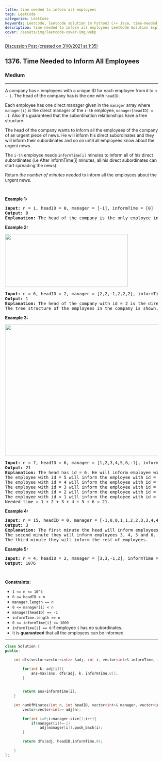 ```yaml
---
title: time needed to inform all employees
tags: LeetCode
categories: LeetCode
keywords: LeetCode, leetcode solution in Python3 C++ Java, time-needed-to-inform-all-employees solution
description: time needed to inform all employees LeetCode Solution Explained
cover: /assets/img/leetcode-cover-img.webp
---
```



[Discussion Post (created on 31/0/2021 at 1:35)](https://leetcode.com/problems/time-needed-to-inform-all-employees/discuss/1042488/DFS-C%2B%2B-Solution)  
<h2>1376. Time Needed to Inform All Employees</h2><h3>Medium</h3><hr><div><p>A company has <code>n</code> employees with a unique ID for each employee from <code>0</code> to <code>n - 1</code>. The head of the company has is the one with <code>headID</code>.</p>

<p>Each employee has one&nbsp;direct manager given in the <code>manager</code> array where <code>manager[i]</code> is the direct manager of the <code>i-th</code> employee,&nbsp;<code>manager[headID] = -1</code>. Also it's guaranteed that the subordination relationships have a tree structure.</p>

<p>The head of the company wants to inform all the employees of the company of an urgent piece of news. He will inform his direct subordinates and they will inform their subordinates and so on until all employees know about the urgent news.</p>

<p>The <code>i-th</code> employee needs <code>informTime[i]</code> minutes to inform all of his direct subordinates (i.e After informTime[i] minutes, all his direct subordinates can start spreading the news).</p>

<p>Return <em>the number of minutes</em> needed to inform all the employees about the urgent news.</p>

<p>&nbsp;</p>
<p><strong>Example 1:</strong></p>

<pre><strong>Input:</strong> n = 1, headID = 0, manager = [-1], informTime = [0]
<strong>Output:</strong> 0
<strong>Explanation:</strong> The head of the company is the only employee in the company.
</pre>

<p><strong>Example 2:</strong></p>
<img alt="" src="https://assets.leetcode.com/uploads/2020/02/27/graph.png" style="width: 404px; height: 174px;">
<pre><strong>Input:</strong> n = 6, headID = 2, manager = [2,2,-1,2,2,2], informTime = [0,0,1,0,0,0]
<strong>Output:</strong> 1
<strong>Explanation:</strong> The head of the company with id = 2 is the direct manager of all the employees in the company and needs 1 minute to inform them all.
The tree structure of the employees in the company is shown.
</pre>

<p><strong>Example 3:</strong></p>
<img alt="" src="https://assets.leetcode.com/uploads/2020/02/28/1730_example_3_5.PNG" style="width: 568px; height: 432px;">
<pre><strong>Input:</strong> n = 7, headID = 6, manager = [1,2,3,4,5,6,-1], informTime = [0,6,5,4,3,2,1]
<strong>Output:</strong> 21
<strong>Explanation:</strong> The head has id = 6. He will inform employee with id = 5 in 1 minute.
The employee with id = 5 will inform the employee with id = 4 in 2 minutes.
The employee with id = 4 will inform the employee with id = 3 in 3 minutes.
The employee with id = 3 will inform the employee with id = 2 in 4 minutes.
The employee with id = 2 will inform the employee with id = 1 in 5 minutes.
The employee with id = 1 will inform the employee with id = 0 in 6 minutes.
Needed time = 1 + 2 + 3 + 4 + 5 + 6 = 21.
</pre>

<p><strong>Example 4:</strong></p>

<pre><strong>Input:</strong> n = 15, headID = 0, manager = [-1,0,0,1,1,2,2,3,3,4,4,5,5,6,6], informTime = [1,1,1,1,1,1,1,0,0,0,0,0,0,0,0]
<strong>Output:</strong> 3
<strong>Explanation:</strong> The first minute the head will inform employees 1 and 2.
The second minute they will inform employees 3, 4, 5 and 6.
The third minute they will inform the rest of employees.
</pre>

<p><strong>Example 5:</strong></p>

<pre><strong>Input:</strong> n = 4, headID = 2, manager = [3,3,-1,2], informTime = [0,0,162,914]
<strong>Output:</strong> 1076
</pre>

<p>&nbsp;</p>
<p><strong>Constraints:</strong></p>

<ul>
	<li><code>1 &lt;= n &lt;= 10^5</code></li>
	<li><code>0 &lt;= headID &lt; n</code></li>
	<li><code>manager.length == n</code></li>
	<li><code>0 &lt;= manager[i] &lt; n</code></li>
	<li><code>manager[headID] == -1</code></li>
	<li><code>informTime.length&nbsp;== n</code></li>
	<li><code>0 &lt;= informTime[i] &lt;= 1000</code></li>
	<li><code>informTime[i] == 0</code> if employee <code>i</code> has&nbsp;no subordinates.</li>
	<li>It is <strong>guaranteed</strong> that all the employees can be informed.</li>
</ul>
</div>

---




```cpp
class Solution {
public:
   
    int dfs(vector<vector<int>> &adj, int i, vector<int>& informTime, int ans){
        
        for(int k: adj[i]){
            ans=max(ans, dfs(adj, k, informTime,0));
        }
                     
        
        return ans+informTime[i];
    }
    
    int numOfMinutes(int n, int headID, vector<int>& manager, vector<int>& informTime) {
        vector<vector<int>> adj(n);
        
        for(int i=0;i<manager.size();i++){
            if(manager[i]!=-1)
                adj[manager[i]].push_back(i);
        }
        
        return dfs(adj, headID,informTime,0);
        
    }
};
```
